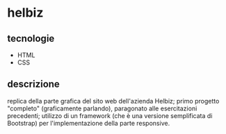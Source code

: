 # helbiz
## tecnologie
* HTML
* CSS
## descrizione
replica della parte grafica del sito web dell'azienda Helbiz; primo progetto "completo" (graficamente parlando), paragonato alle esercitazioni precedenti; utilizzo di un framework (che è una versione semplificata di Bootstrap) per l'implementazione della parte responsive.
